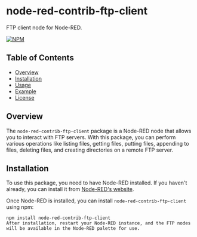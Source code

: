 # node-red-contrib-ftp-client

FTP client node for Node-RED.

[![NPM](https://nodei.co/npm/node-red-contrib-ftp-client.png?downloads=true)](https://nodei.co/npm/node-red-contrib-ftp-client/)

## Table of Contents

- [Overview](#overview)
- [Installation](#installation)
- [Usage](#usage)
- [Example](#example)
- [License](#license)

## Overview

The `node-red-contrib-ftp-client` package is a Node-RED node that allows you to interact with FTP servers. With this package, you can perform various operations like listing files, getting files, putting files, appending to files, deleting files, and creating directories on a remote FTP server.

## Installation

To use this package, you need to have Node-RED installed. If you haven't already, you can install it from [Node-RED's website](http://nodered.org).

Once Node-RED is installed, you can install `node-red-contrib-ftp-client` using npm:

```shell
npm install node-red-contrib-ftp-client
After installation, restart your Node-RED instance, and the FTP nodes will be available in the Node-RED palette for use.
